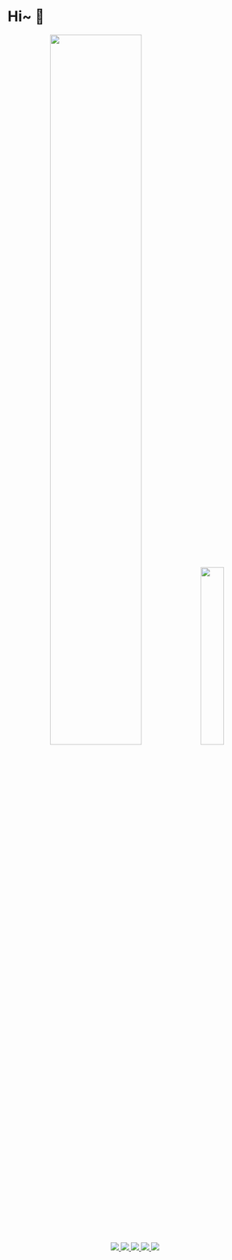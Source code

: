 # Hi~ 👋

<div align="center">
  <img width=60% src="https://github-readme-stats-one-bice.vercel.app/api?username=KwanWaiPang&show_icons=true&theme=default&count_private=true&role=OWNER,ORGANIZATION_MEMBER&hide=prs,issues" />
  <img width=30% src="https://github-readme-stats.vercel.app/api/top-langs/?username=KwanWaiPang&layout=compact&langs_count=6&hide=CMake,JavaScript,Cuda,CSS,PowerShell,GLSL,Roff,Shell" />
</div>

<p align="center">
  <br><br>
  <a href="https://github.com/KwanWaiPang">
    <img src="https://badges.strrl.dev/visits/KwanWaiPang/KwanWaiPang?style=flat-square&color=green&logo=github">
  </a>
  <a href="https://github.com/KwanWaiPang">
    <img src="https://badges.strrl.dev/years/KwanWaiPang?style=flat-square&color=green&logo=github">
  </a>
  <a href="https://github.com/KwanWaiPang?tab=repositories">
    <img src="https://badges.strrl.dev/repos/KwanWaiPang?style=flat-square&color=green&logo=github">
  </a>
  <a href="https://issues-and-prs.github.com/KwanWaiPang">
    <img src="https://badges.strrl.dev/issues-and-prs/KwanWaiPang?style=flat-square&color=green&logo=github">
  </a>
  <a href="https://github.com/KwanWaiPang">
    <img src="https://badges.strrl.dev/commits/daily/KwanWaiPang?style=flat-square&color=green&logo=github">
  </a>
</p>
